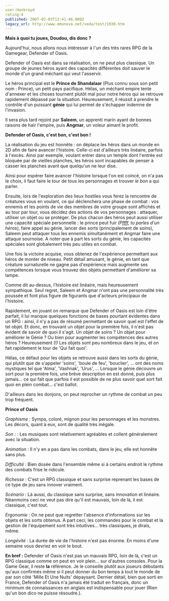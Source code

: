 ```yaml
---
user:Hankroyd
rating:4
published: 2007-02-03T12:41:46.000Z
legacy_url: http://www.emunova.net/veda/test/1930.htm
---
```

**Mais à quoi tu joues, Doudou, dis donc ?**  

  

Aujourd'hui, nous allons nous intéresser à l'un des très rares RPG de la Gamegear, Defender of Oasis.  

  

Defender of Oasis est dans sa réalisation, on ne peut plus classique. Un groupe de jeunes héros ayant des capacités différentes doit sauver le monde d'un grand méchant qui veut l'asservir.  

  

Le héros principal est le **Prince de Shandalaar** (Plus connu sous son petit nom : Prince), un petit pays pacifique. Hélas, un méchant empire tente d'annexer et les choses tournent plutôt mal pour notre héros qui se retrouve rapidement dépassé par la situation. Heureusement, il réussit à prendre le contrôle d'un puissant **génie** qui lui permet de s'échapper indemne de l'invasion.  

  

Il sera plus tard rejoint par **Saleem**, un apprenti marin ayant de bonnes raisons de haïr l'empire, puis **Angmar**, un voleur aimant le profit.  

  

  

**Defender of Oasis, c'est bon, c'est bon !**  

  

La réalisation du jeu est honnête : on déplace les héros dans un monde en 2D afin de faire avancer l'histoire. Celle-ci est d'ailleurs très linéaire, parfois à l'excès. Ainsi par exemple, voulant entrer dans un temple dont l'entrée est bloquée par de vieilles planches, les héros sont incapables de penser à casser les planches avant que quelqu'un ne leur dise.  

Ainsi pour espérer faire avancer l'histoire lorsque l'on est coincé, on n'a pas le choix, il faut faire le tour de tous les personnages et trouver _le bon_ a qui parler.  

  

Ensuite, lors de l'exploration des lieux hostiles vous ferez la rencontre de créatures vous en voulant, ce qui déclenchera une phase de combat : vos ennemis et les points de vie des membres de votre groupe sont affichés et au tour par tour, vous décidez des actions de vos personnages : attaquer, utiliser un objet ou se protéger. De plus chacun des héros peut aussi utiliser une capacité spéciale personnelle : le prince peut fuir _(Pffff, tu parles d'un héros)_, faire appel au génie, lancer des sorts (principalement de soins), Saleem peut attaquer tous les ennemis simultanément et Angmar faire une attaque sournoise. A noter que à part les sorts du génie, les capacités spéciales sont globalement très peu utiles en combat.  

Une fois la victoire acquise, vous obtenez de l'expérience permettant aux héros de monter de niveau. Petit détail amusant, le génie, en tant que créature surnaturelle ne gagne pas d'expérience mais augmente ses compétences lorsque vous trouvez des objets permettant d'améliorer sa lampe.  

  

Comme dit au-dessus, l'histoire est linéaire, mais heureusement sympathique. Seul regret, Saleem et Angmar n'ont pas une personnalité très poussée et font plus figure de figurants que d'acteurs principaux de l'histoire.  

  

Rapidement, en jouant on remarque que Defender of Oasis est loin d'être parfait, il lui manque quelques fonctions de bases pourtant évidentes dans un RPG : ainsi, il n'y a pas de résumé permettant de savoir quel est l'effet de tel objet. Et donc, en trouvant un objet pour la première fois, il n'est pas évident de savoir de quoi il s'agit. Un objet de soins ? Un objet pour améliorer le Génie ? Ou bien pour augmenter les compétences des autres héros ? Heureusement _(!)_ Les objets sont peu nombreux dans le jeu, et on fait rapidement le tour de 'Qui fait quoi'.  

Hélas, ce défaut pour les objets se retrouve aussi dans les sorts du génie, qui plutôt que de s'appeler 'soins', 'boule de feu', 'bouclier', ... ont des noms mystiques tel que 'Alma', 'Vashnak', 'Urus', ... Lorsque le génie découvre un sort pour la première fois, une brève description en est donné, puis plus jamais... ce qui fait que parfois il est possible de ne plus savoir quel sort fait quoi en plein combat... c'est ballot.  

  

D'ailleurs dans les donjons, on peut reprocher un rythme de combat un peu trop fréquent.  

  

  

**Prince of Oasis**  

  

_Graphisme_ : Sympa, coloré, mignon pour les personnages et les monstres. Les décors, quant à eux, sont de qualité très inégale.  

  

_Son :_ : Les musiques sont relativement agréables et collent généralement avec la situation.  

  

_Animation_ : Il n'y en a pas dans les combats, dans le jeu, elle est honnête sans plus.  

  

_Difficulté_ : Bien dosée dans l'ensemble même si à certains endroit le rythme des combats frise le ridicule.  

  

_Richesse_ : C'est un RPG classique et sans surprise reprenant les bases de ce type de jeu sans innover vraiment.  

  

_Scénario_ : Là aussi, du classique sans surprise, sans innovation et linéaire. Néanmoins ceci ne veut pas dire qu'il est mauvais, loin de là, il est classique, c'est tout.  

  

_Ergonomie_ : On ne peut que regretter l'absence d'informations sur les objets et les sorts obtenus. A part ceci, les commandes pour le combat et la gestion de l'équipement sont très intuitives... très classiques, je dirais, même.  

  

_Longévité_ : La durée de vie de l'histoire n'est pas énorme. En moins d'une semaine vous devriez en voir le bout.  

  

**En bref :** Defender of Oasis n'est pas un mauvais RPG, loin de là, c'est un RPG classique comme on peut en voir plein... sur d'autres consoles. Pour la Game Gear, il reste **la** référence. Je le conseille plutôt aux joueurs débutants qu'aux confirmés même si il peut donner du bon temps à tout le monde de par son côté 'Mille Et Une Nuits' dépaysant. Dernier détail, bien que sorti en France, Defender of Oasis n'a jamais été traduit en français, donc un minimum de connaissances en anglais est indispensable pour jouer (Rien qu'un bon dico ne puisse résoudre.).